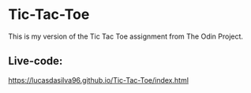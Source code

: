 # Tic-Tac-Toe
This is my version of the Tic Tac Toe assignment from The Odin Project.
 ## Live-code:
 https://lucasdasilva96.github.io/Tic-Tac-Toe/index.html
